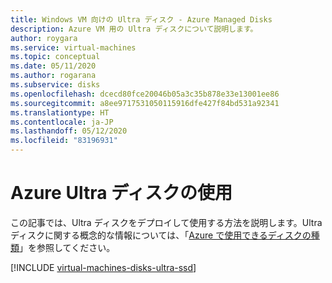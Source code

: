 ```yaml
---
title: Windows VM 向けの Ultra ディスク - Azure Managed Disks
description: Azure VM 用の Ultra ディスクについて説明します。
author: roygara
ms.service: virtual-machines
ms.topic: conceptual
ms.date: 05/11/2020
ms.author: rogarana
ms.subservice: disks
ms.openlocfilehash: dcecd80fce20046b05a3c35b878e33e13001ee86
ms.sourcegitcommit: a8ee9717531050115916dfe427f84bd531a92341
ms.translationtype: HT
ms.contentlocale: ja-JP
ms.lasthandoff: 05/12/2020
ms.locfileid: "83196931"
---
```

# <a name="using-azure-ultra-disks"></a>Azure Ultra ディスクの使用

この記事では、Ultra ディスクをデプロイして使用する方法を説明します。Ultra ディスクに関する概念的な情報については、「[Azure で使用できるディスクの種類](disks-types.md#ultra-disk)」を参照してください。

[!INCLUDE [virtual-machines-disks-ultra-ssd](../../../includes/virtual-machines-disks-getting-started-ultra-ssd.md)]
